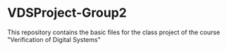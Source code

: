 # VDSProject-Group2
This repository contains the basic files for the class project of the course "Verification of Digital Systems"
